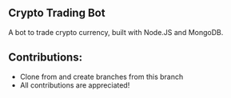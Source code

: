 ## Crypto Trading Bot
A bot to trade crypto currency, built with Node.JS and MongoDB.

## Contributions:
- Clone from and create branches from this branch
- All contributions are appreciated!
